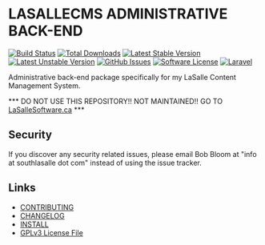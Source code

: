 # LASALLECMS ADMINISTRATIVE BACK-END

[![Build Status](https://img.shields.io/travis/lasallecms/lasallecms-l5-lasallecmsadmin-pkg/master.svg?style=flat-square)](https://travis-ci.org/lasallecms/lasallecms-l5-lasallecmsadmin-pkg)
[![Total Downloads](https://img.shields.io/packagist/dt/lasallecms/lasallecmsadmin.svg?style=flat-square)](https://packagist.org/packages/lasallecms/lasallecmsadmin)
[![Latest Stable Version](https://poser.pugx.org/lasallecms/lasallecmsadmin/v/stable.svg)](https://packagist.org/packages/lasallecms/lasallecmsadmin)
[![Latest Unstable Version](https://poser.pugx.org/lasallecms/lasallecmsadmin/v/unstable.svg)](https://packagist.org/packages/lasallecms/lasallecmsadmin)
[![GitHub Issues](https://img.shields.io/github/issues/lasallecms/lasallecms-l5-lasallecmsadmin-pkg.svg)](https://github.com/lasallecms/lasallecms-l5-lasallecmsadmin-pkg/issues)
[![Software License](https://img.shields.io/badge/license-GPLv3-brightgreen.svg?style=flat-square)](LICENSE.md)
[![Laravel](https://img.shields.io/badge/Laravel-v5.1-brightgreen.svg?style=flat-square)](http://laravel.com)

Administrative back-end package specifically for my LaSalle Content Management System. 


*** DO NOT USE THIS REPOSITORY!! NOT MAINTAINED!! GO TO [LaSalleSoftware.ca](https://lasallesoftware.ca) ***


## Security

If you discover any security related issues, please email Bob Bloom at "info at southlasalle dot com" instead of using the issue tracker.


## Links

* [CONTRIBUTING](CONTRIBUTING.md)
* [CHANGELOG](CHANGELOG.md)
* [INSTALL](INSTALL.md)
* [GPLv3 License File](LICENSE.md)



